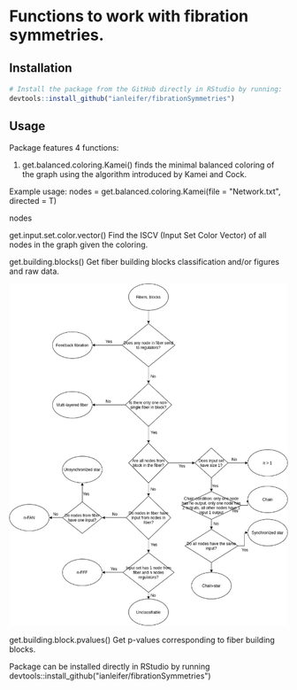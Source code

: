 # Functions to work with fibration symmetries.

## Installation

```r
# Install the package from the GitHub directly in RStudio by running:
devtools::install_github("ianleifer/fibrationSymmetries")
```

## Usage
Package features 4 functions:

1) get.balanced.coloring.Kamei() finds the minimal balanced coloring of the graph using the algorithm introduced by Kamei and Cock.

Example usage:
nodes = get.balanced.coloring.Kamei(file = "Network.txt", directed = T)

nodes 

get.input.set.color.vector()	Find the ISCV (Input Set Color Vector) of all nodes in the graph given the coloring.

get.building.blocks()	Get fiber building blocks classification and/or figures and raw data.

![Block diagram](blockClassification.png)

get.building.block.pvalues()	Get p-values corresponding to fiber building blocks.

Package can be installed directly in RStudio by running
devtools::install_github("ianleifer/fibrationSymmetries")
